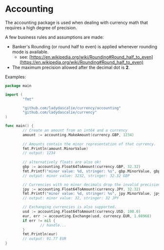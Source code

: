 # Accounting

The accounting package is used when dealing with currency math that requires a high degree of precision.

A few business rules and assumptions are made:

- Banker's Rounding (or round half to even) is applied whenever rounding mode is available.
  - see: [https://en.wikipedia.org/wiki/Rounding#Round_half_to_even](https://en.wikipedia.org/wiki/Rounding#Round_half_to_even)
- The maximum precision allowed after the decimal dot is **2**.

Examples:

```go
package main

import (
        "fmt"

        "github.com/ladydascalie/currency/accounting"
        "github.com/ladydascalie/currency"
)

func main() {
        // Create an amount from an int64 and a currency
        amount := accounting.MakeAmount(currency.GBP, 1234)
        
        // Amounts contain the minor representation of that currency. 
        fmt.Println(amount.MinorValue)
        // output: 1234
 
        // alternatively floats are also ok!
        gbp := accounting.Float64ToAmount(currency.GBP, 32.32)
        fmt.Printf("minor value: %d, stringer: %s", gbp.MinorValue, gbp)
        // output: minor value: 3232, stringer: 32.32 GBP

        // Currencies with no minor decimals drop the invalid precision.
        jpy := accounting.Float64ToAmount(currency.JPY, 32.32)
        fmt.Printf("minor value: %d, stringer: %s", jpy.MinorValue, jpy)
        // output: minor value: 32, stringer: 32 JPY

        // Exchanging currencies is also supported.
        usd := accounting.Float64ToAmount(currency.USD, 100.0)
        eur, err := accounting.Exchange(usd, currency.EUR, 1.08968)
        if err != nil {
                // handle...
        }
        fmt.Println(eur)
        // output: 91.77 EUR
}
```
